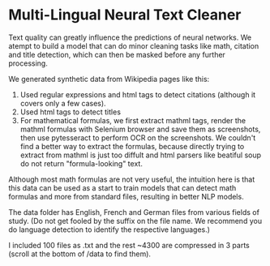 # Multi-Lingual Neural Text Cleaner
Text quality can greatly influence the predictions of neural networks. We atempt to build a model that can do minor cleaning tasks like math, citation and title detection, which can then be masked before any further processing.

We generated synthetic data from Wikipedia pages like this:

1. Used regular expressions and html tags to detect citations (although it covers only a few cases).
2. Used html tags to detect titles
3. For mathematical formulas, we first extract mathml tags, render the mathml formulas with Selenium browser and save them as screenshots, then use pytesseract to perform OCR on the screenshots. We couldn't find a better way to extract the formulas, because directly trying to extract from mathml is just too diffult and html parsers like beatiful soup do not return "formula-looking" text.

Although most math formulas are not very useful, the intuition here is that this data can be used as a start to train models that can detect math formulas and more from standard files, resulting in better NLP models.

The data folder has English, French and German files from various fields of study. (Do not get fooled by the suffix on the file name. We recommend you do language detection to identify the respective languages.)

I included 100 files as .txt and the rest ~4300 are compressed in 3 parts (scroll at the bottom of /data to find them).
